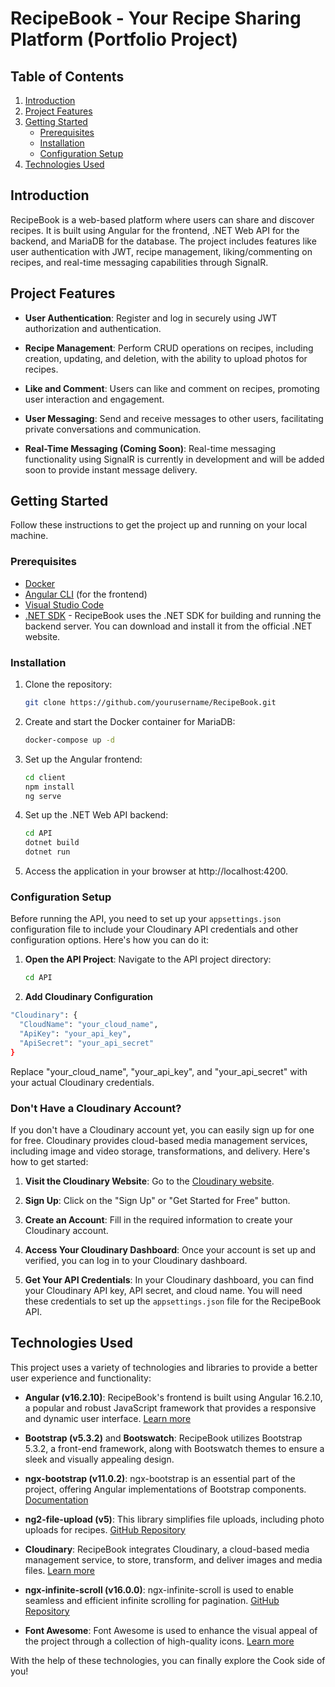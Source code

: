 # RecipeBook - Your Recipe Sharing Platform (Portfolio Project)

## Table of Contents

1. [Introduction](#introduction)
2. [Project Features](#project-features)
3. [Getting Started](#getting-started)
   - [Prerequisites](#prerequisites)
   - [Installation](#installation)
   - [Configuration Setup](#configuration-setup)
4. [Technologies Used](#technologies-used)

## Introduction

RecipeBook is a web-based platform where users can share and discover recipes. It is built using Angular for the frontend, .NET Web API for the backend, and MariaDB for the database. The project includes features like user authentication with JWT, recipe management, liking/commenting on recipes, and real-time messaging capabilities through SignalR.

## Project Features

- **User Authentication**: Register and log in securely using JWT authorization and authentication.

- **Recipe Management**: Perform CRUD operations on recipes, including creation, updating, and deletion, with the ability to upload photos for recipes.

- **Like and Comment**: Users can like and comment on recipes, promoting user interaction and engagement.

- **User Messaging**: Send and receive messages to other users, facilitating private conversations and communication.

- **Real-Time Messaging (Coming Soon)**: Real-time messaging functionality using SignalR is currently in development and will be added soon to provide instant message delivery.

## Getting Started

Follow these instructions to get the project up and running on your local machine.

### Prerequisites

- [Docker](https://www.docker.com/get-started)
- [Angular CLI](https://angular.io/guide/setup-local) (for the frontend)
- [Visual Studio Code](https://code.visualstudio.com/download)
- [.NET SDK](https://dotnet.microsoft.com/download/dotnet) - RecipeBook uses the .NET SDK for building and running the backend server. You can download and install it from the official .NET website.

### Installation

1. Clone the repository:

   ```bash
   git clone https://github.com/yourusername/RecipeBook.git

   ```

2. Create and start the Docker container for MariaDB:

   ```bash
   docker-compose up -d

   ```

3. Set up the Angular frontend:

   ```bash
   cd client
   npm install
   ng serve

   ```

4. Set up the .NET Web API backend:
   ```bash
   cd API
   dotnet build
   dotnet run
   ```
5. Access the application in your browser at http://localhost:4200.

### Configuration Setup

Before running the API, you need to set up your `appsettings.json` configuration file to include your Cloudinary API credentials and other configuration options. Here's how you can do it:

1. **Open the API Project**: Navigate to the API project directory:

   ```bash
   cd API
   ```

2. **Add Cloudinary Configuration**

```bash
"Cloudinary": {
  "CloudName": "your_cloud_name",
  "ApiKey": "your_api_key",
  "ApiSecret": "your_api_secret"
}
```

Replace "your_cloud_name", "your_api_key", and "your_api_secret" with your actual Cloudinary credentials.

### Don't Have a Cloudinary Account?

If you don't have a Cloudinary account yet, you can easily sign up for one for free. Cloudinary provides cloud-based media management services, including image and video storage, transformations, and delivery. Here's how to get started:

1. **Visit the Cloudinary Website**: Go to the [Cloudinary website](https://cloudinary.com/).

2. **Sign Up**: Click on the "Sign Up" or "Get Started for Free" button.

3. **Create an Account**: Fill in the required information to create your Cloudinary account.
4. **Access Your Cloudinary Dashboard**: Once your account is set up and verified, you can log in to your Cloudinary dashboard.

5. **Get Your API Credentials**: In your Cloudinary dashboard, you can find your Cloudinary API key, API secret, and cloud name. You will need these credentials to set up the `appsettings.json` file for the RecipeBook API.

## Technologies Used

This project uses a variety of technologies and libraries to provide a better user experience and functionality:

- **Angular (v16.2.10)**: RecipeBook's frontend is built using Angular 16.2.10, a popular and robust JavaScript framework that provides a responsive and dynamic user interface. [Learn more](https://angular.io/)

- **Bootstrap (v5.3.2)** and **Bootswatch**: RecipeBook utilizes Bootstrap 5.3.2, a front-end framework, along with Bootswatch themes to ensure a sleek and visually appealing design.

- **ngx-bootstrap (v11.0.2)**: ngx-bootstrap is an essential part of the project, offering Angular implementations of Bootstrap components. [Documentation](https://valor-software.com/ngx-bootstrap/)

- **ng2-file-upload (v5)**: This library simplifies file uploads, including photo uploads for recipes. [GitHub Repository](https://github.com/valor-software/ng2-file-upload)

- **Cloudinary**: RecipeBook integrates Cloudinary, a cloud-based media management service, to store, transform, and deliver images and media files. [Learn more](https://cloudinary.com/)

- **ngx-infinite-scroll (v16.0.0)**: ngx-infinite-scroll is used to enable seamless and efficient infinite scrolling for pagination. [GitHub Repository](https://github.com/orizens/ngx-infinite-scroll)

- **Font Awesome**: Font Awesome is used to enhance the visual appeal of the project through a collection of high-quality icons. [Learn more](https://fontawesome.com/)

With the help of these technologies, you can finally explore the Cook side of you!
